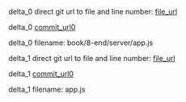 delta_0 direct git url to file and line number: [file_url](https://www.github.com/builderbook/builderbook/commit/a2562c5add65e74bdaddb7e9c5e4660b35295736/#diff-dd114e7792e4c3f2e7337a06276e0092f5a346f8dab68a86d779339d193d8bf8L37)

delta_0 [commit_url0](https://www.github.com/builderbook/builderbook/commit/a2562c5add65e74bdaddb7e9c5e4660b35295736)

delta_0 filename: book/8-end/server/app.js



delta_1 direct git url to file and line number: [file_url](https://www.github.com/exp-anoop/node-mongo/commit/3d7bc325ce6ac2dcdb88d64db764ab6ca6f3afac/#diff-e07d531ac040ce3f40e0ce632ac2a059d7cd60f20e61f78268ac3be015b3b28fL22)

delta_1 [commit_url0](https://www.github.com/exp-anoop/node-mongo/commit/3d7bc325ce6ac2dcdb88d64db764ab6ca6f3afac)

delta_1 filename: app.js



